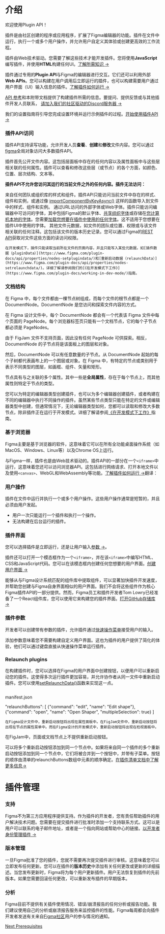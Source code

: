 # 介绍

欢迎使用Plugin API！

插件是由社区创建的程序或应用程序，扩展了Figma编辑器的功能。插件在文件中运行，执行一个或多个用户操作，并允许用户自定义其体验或创建更高效的工作流程。

插件由Web技术驱动。您需要了解这些技术才能开发插件。您将使用**JavaScript**编写插件，并使用**HTML**构建任何UI。[了解所需知识 →](https://www.figma.com/plugin-docs/prerequisites/)

插件通过专用的**Plugin API**与Figma的编辑器进行交互。它们还可以利用外部**Web APIs**。您可以构建在用户调用后立即运行的插件，也可以构建需要用户通过用户界面（UI）输入信息的插件。[了解插件如何运行 →](https://www.figma.com/plugin-docs/how-plugins-run/)

[API 参考](https://www.figma.com/plugin-docs/api/api-reference/)和本附带文档提供了构建插件所需的信息。要提问、提供反馈或与其他插件开发人员联系，
[请加入我们的社区驱动的Discord服务器 →](https://discord.gg/xzQhe2Vcvx)

我们的设置指南将引导您完成设置环境并运行示例插件的过程。[开始使用插件API →](https://www.figma.com/plugin-docs/plugin-quickstart-guide/)

### 插件API访问

插件API支持读写功能，允许开发人员**查看**、**创建**和**修改**文件内容。您可以通过[figma](https://www.figma.com/plugin-docs/api/figma/)全局对象访问大多数插件API。

插件首先公开文件内容。这包括层面板中存在的任何内容以及属性面板中与这些层相关联的任何属性。插件可以查看和修改这些层（或节点）的各个方面，如颜色、位置、层次结构、文本等。

**插件API不允许您访问其运行的当前文件之外的任何内容。插件无法访问：**

来自任何团队或组织库的样式和组件。插件API只能访问当前文件中存在的样式、组件和实例，或通过像 [importComponentByKeyAsync()](https://www.figma.com/plugin-docs/api/figma/#importcomponentbykeyasync) 这样的函数导入到文件中的样式、组件和实例。
通过URL访问的外部字体或Web字体。插件只能访问编辑器中可访问的字体，其中包括Figma的默认字体、[共享组织字体](https://help.figma.com/hc/en-us/articles/360039956774)或存储在[您计算机本地的字体](https://help.figma.com/hc/en-us/articles/360039956894)。您需要[加载您想要在插件中使用的任何字体](https://www.figma.com/plugin-docs/api/properties/figma-loadfontasync/)。这不适用于您想要在插件UI中使用的字体。
其他文件元数据，如文件的团队或位置、权限或与该文件相关联的任何注释。这包括该文件的版本历史记录。您可以通过Figma的[REST API](https://www.figma.com/developers/api#intro)获取对文件这些方面的读访问权限。

`在开发模式下，插件只能读取当前所在文件的页面内容，并且只能写入某些元数据，如[插件数据（pluginData）](https://www.figma.com/plugin-docs/api/properties/nodes-setplugindata/)和[重新启动数据（relaunchData）](https://www.figma.com/plugin-docs/api/properties/nodes-setrelaunchdata/)。详细了解请参阅我们的[《在开发模式下工作》](https://www.figma.com/plugin-docs/working-in-dev-mode/)指南。  `

### 文档结构

在 Figma 中，每个文件都由一棵节点树组成，而每个文件的根节点都是一个 DocumentNode。DocumentNode 是您访问和探索文件内容的方式。

在 Figma 设计文件中，每个 DocumentNode 都会有一个代表该 Figma 文件中每个页面的 PageNode。每个浏览器标签页只能有一个文档节点，它的每个子节点都必须是 PageNodes。

由于 FigJam 文件不支持页面，因此没有任何 PageNode 可供探索。相反，DocumentNode 的子节点将是该面板上的图层和对象。

然后，DocumentNode 可以有任意数量的子节点。从 DocumentNode 起始的每个子树都代表画布上的一个图层或对象。在 Figma 中，有特定的节点或类别用于表示不同类型的图层，如画框、组件、矢量和矩形。

节点具有与之关联的多个属性。其中一些是**全局属性**，存在于每个节点上，而其他属性则特定于节点的类型。

您可以为特定的编辑器类型创建插件，也可以为多个编辑器创建插件，或者构建在不同的编辑器中执行不同操作的插件。虽然某些节点类型只能在特定的文件或编辑器类型中创建，但通常情况下，无论编辑器类型如何，您都可以读取和修改大多数节点，除非插件正在运行于开发模式。详细了解请参阅[《在开发模式下工作》](https://www.figma.com/plugin-docs/working-in-dev-mode/)指南。

### 基于浏览器

Figma主要是基于浏览器的软件，这意味着它可以在所有全功能桌面操作系统（如MacOS、Windows、Linux等）以及Chrome OS上运行。

与Figma一样，插件也是由Web技术驱动的。插件API的一部分在一个`<iframe>`中运行，这意味着您还可以访问浏览器API。这包括进行网络请求、打开本地文件以及使用`<canvas>`、WebGL和WebAssembly等功能。[了解插件如何运行 →](https://www.figma.com/plugin-docs/how-plugins-run/)翻译：

### 用户操作

插件在文件中运行并执行一个或多个用户操作。这些用户操作通常是短暂的，并且必须由用户发起。

- 用户一次只能运行一个插件和执行一个操作。
- 无法构建在后台运行的插件。

### 插件界面

您可以选择插件是立即运行，还是让用户输入[参数 →](./accepting_parameters_as_input.md)。

插件还可以打开一个模态框作为一个`<iframe>`，并在该`<iframe>`中编写HTML、CSS和JavaScript代码。您可以在该模态框内创建任何您想要的用户界面。[创建用户界面 →](./creating_a_user_interface.md)

能够从与Figma设计系统匹配的组件库中提取组件，可以显著加快插件开发速度，并帮助您创建与Figma自身界面相似的用户界面。我们不会将这些组件作为核心Figma插件API的一部分提供。然而，Figma员工和插件开发者Tom Lowry已经准备了一个React组件库，您可以使用它来构建您的插件界面。[打开GitHub存储库 →](https://github.com/thomas-lowry/figma-plugins-on-github)

### 插件参数

开发者可以创建带有参数的插件，允许插件通过[快速操作菜单](https://help.figma.com/hc/en-us/articles/360040328653-Use-shortcuts-and-quick-actions#:~:text=To%20access%20the%20quick%20actions,Control%20%2B%20%2F%20or%20Control%20%2B%20P)接受用户的输入。

添加参数意味着您不需要构建自定义用户界面。这也为插件的用户提供了简化的体验，他们可以通过键盘直接从快速操作菜单运行插件。

### Relaunch plugins

在构建插件时，您可以选择在Figma的用户界面中创建按钮，以便用户可以重新启动您的插件。这使得多次运行插件更加容易，并允许协作者从同一文件中重新启动插件。您可以使用[setRelaunchData()](https://www.figma.com/plugin-docs/api/properties/nodes-setrelaunchdata/)函数来实现这一点。

```

```

manifest.json

"relaunchButtons": [
{"command": "edit", "name": "Edit shape"},
{"command": "open", "name": "Open Shaper", "multipleSelection": true}
]

```
在Figma设计文件中，重新启动按钮将出现在属性面板中。在FigJam文件中，重新启动按钮将出现在节点的属性菜单中。而在Figma设计的开发模式中，重新启动按钮将出现在检视面板中。
```

在FigJam中，页面或文档节点上不提供重新启动按钮。

可以将多个重新启动按钮添加到同一个节点中。如果将来自同一个插件的多个重新启动按钮添加到同一个节点中，它们将被合并到一个按钮中，并带有子菜单。按钮的顺序由清单的relaunchButtons数组中元素的顺序确定。[在插件清单文档中了解更多信息→](https://www.figma.com/plugin-docs/manifest/)

# 插件管理

### 支持

Figma不为第三方应用程序提供支持。作为插件的开发者，您有责任帮助插件的用户解决技术问题。您需要在提交插件进行批准时添加一个支持联系方式。这可以是用户可以联系的电子邮件地址，或者是一个指向网站或帮助中心的链接。[以开发者身份管理插件 →](https://help.figma.com/hc/en-us/articles/360042293714)

### 版本管理

一旦Figma批准了您的插件，您就不需要再次提交插件进行审核。这意味着您可以立即发布任何更新。您可以在插件的**版本历史**中添加有关任何更改或更新的详细描述。当您发布更新时，Figma将为每个用户更新插件。用户无法恢复到插件的先前版本。如果您需要回滚任何更改，可以重新发布插件的早期版本。

### 分析

Figma目前不提供有关插件使用情况、错误/崩溃报告的任何分析或报告功能。我们建议使用自己的分析或崩溃报告服务来监控插件的性能。Figma每周都会向插件开发者发送有关来自[Figma社区](https://www.figma.com/community)用户的参与情况的通知。

[Next
Prerequisites](https://www.figma.com/plugin-docs/prerequisites/)
